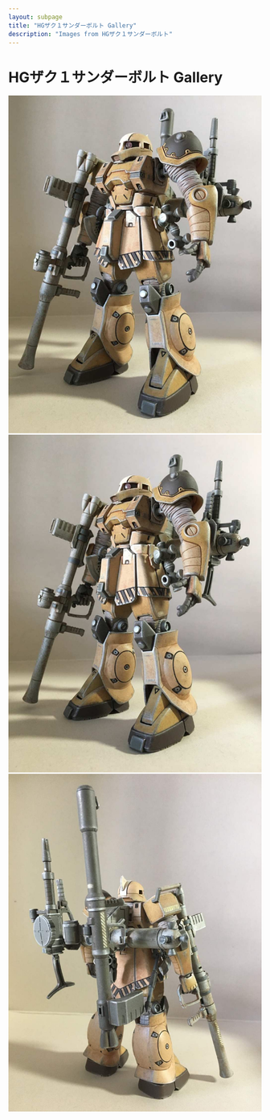 ```yaml
---
layout: subpage
title: "HGザク１サンダーボルト Gallery"
description: "Images from HGザク１サンダーボルト"
---
```


# HGザク１サンダーボルト Gallery

![406](HGザク１サンダーボルト/406.JPG)
![407](HGザク１サンダーボルト/407.JPG)
![408](HGザク１サンダーボルト/408.JPG)
